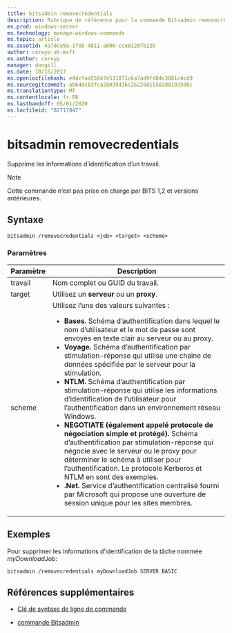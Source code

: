 ```yaml
---
title: bitsadmin removecredentials
description: Rubrique de référence pour la commande Bitsadmin removecredentials, qui supprime les informations d’identification d’un travail.
ms.prod: windows-server
ms.technology: manage-windows-commands
ms.topic: article
ms.assetid: 4a78ce9a-1feb-4811-a000-cce81287b22b
author: coreyp-at-msft
ms.author: coreyp
manager: dongill
ms.date: 10/16/2017
ms.openlocfilehash: e4dcfaa55847e531871c6a7ad9fd84c3861c4cd9
ms.sourcegitcommit: ab64dc83fca28039416c26226815502d0193500c
ms.translationtype: MT
ms.contentlocale: fr-FR
ms.lasthandoff: 05/01/2020
ms.locfileid: "82717047"
---
```

# <a name="bitsadmin-removecredentials"></a>bitsadmin removecredentials

Supprime les informations d’identification d’un travail.

> [!NOTE]
> Cette commande n’est pas prise en charge par BITS 1,2 et versions antérieures.

## <a name="syntax"></a>Syntaxe

```
bitsadmin /removecredentials <job> <target> <scheme>
```

### <a name="parameters"></a>Paramètres

| Paramètre | Description |
| -------------- | -------------- |
| travail | Nom complet ou GUID du travail. |
| target | Utilisez un **serveur** ou un **proxy**. |
| scheme | Utilisez l’une des valeurs suivantes :<ul><li>**Bases.** Schéma d’authentification dans lequel le nom d’utilisateur et le mot de passe sont envoyés en texte clair au serveur ou au proxy.</li><li>**Voyage.** Schéma d’authentification par stimulation-réponse qui utilise une chaîne de données spécifiée par le serveur pour la stimulation.</li><li>**NTLM.** Schéma d’authentification par stimulation-réponse qui utilise les informations d’identification de l’utilisateur pour l’authentification dans un environnement réseau Windows.</li><li>**NEGOTIATE (également appelé protocole de négociation simple et protégé).** Schéma d’authentification par stimulation-réponse qui négocie avec le serveur ou le proxy pour déterminer le schéma à utiliser pour l’authentification. Le protocole Kerberos et NTLM en sont des exemples.</li><li>**.Net.** Service d’authentification centralisé fourni par Microsoft qui propose une ouverture de session unique pour les sites membres.</li></ul> |

## <a name="examples"></a>Exemples

Pour supprimer les informations d’identification de la tâche nommée *myDownloadJob*:

```
bitsadmin /removecredentials myDownloadJob SERVER BASIC
```

## <a name="additional-references"></a>Références supplémentaires

- [Clé de syntaxe de ligne de commande](command-line-syntax-key.md)

- [commande Bitsadmin](bitsadmin.md)
